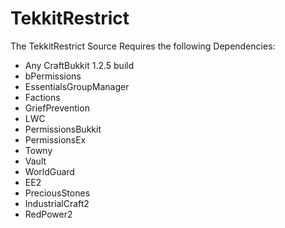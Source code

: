 TekkitRestrict
==============

The TekkitRestrict Source Requires the following Dependencies:
- Any CraftBukkit 1.2.5 build
- bPermissions
- EssentialsGroupManager
- Factions
- GriefPrevention
- LWC
- PermissionsBukkit
- PermissionsEx
- Towny
- Vault
- WorldGuard
- EE2
- PreciousStones
- IndustrialCraft2
- RedPower2